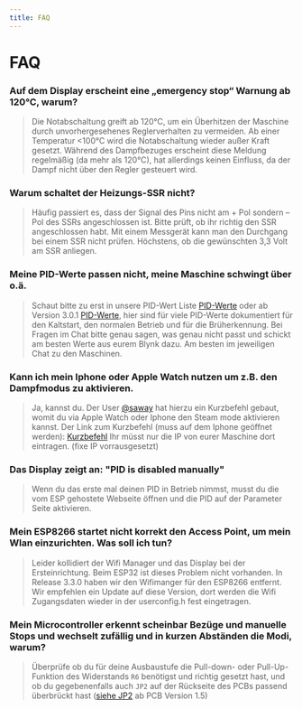 ```yaml
---
title: FAQ
---
```


# FAQ

### Auf dem Display erscheint eine „emergency stop“ Warnung ab 120°C, warum?

> Die Notabschaltung greift ab 120°C, um ein Überhitzen der Maschine durch unvorhergesehenes Reglerverhalten zu vermeiden. Ab einer Temperatur <100°C wird die Notabschaltung wieder außer Kraft gesetzt. Während des Dampfbezuges erscheint diese Meldung regelmäßig (da mehr als 120°C), hat allerdings keinen Einfluss, da der Dampf nicht über den Regler gesteuert wird.

### Warum schaltet der Heizungs-SSR nicht?

> Häufig passiert es, dass der Signal des Pins nicht am + Pol sondern – Pol des SSRs angeschlossen ist. Bitte prüft, ob ihr richtig den SSR angeschlossen habt. Mit einem Messgerät kann man den Durchgang bei einem SSR nicht prüfen. Höchstens, ob die gewünschten 3,3 Volt am SSR anliegen.

### Meine PID-Werte passen nicht, meine Maschine schwingt über o.ä.

> Schaut bitte zu erst in unsere PID-Wert Liste [PID-Werte](./customization/pid-werte.md) oder ab Version 3.0.1 [PID-Werte](./customization/pid-werte.md), hier sind für viele PID-Werte dokumentiert für den Kaltstart, den normalen Betrieb und für die Brüherkennung. Bei Fragen im Chat bitte genau sagen, was genau nicht passt und schickt am besten Werte aus eurem Blynk dazu. Am besten im jeweiligen Chat zu den Maschinen.

### Kann ich mein Iphone oder Apple Watch nutzen um z.B. den Dampfmodus zu aktivieren.

> Ja, kannst du. Der User [@saway](https://github.com/sway) hat hierzu ein Kurzbefehl gebaut, womit du via Apple Watch oder Iphone den Steam mode aktivieren kannst. Der Link zum Kurzbefehl (muss auf dem Iphone geöffnet werden): [Kurzbefehl](https://www.icloud.com/shortcuts/ee08f4989e834fecb03d96d7f3d08425) Ihr müsst nur die IP von eurer Maschine dort eintragen. (fixe IP vorrausgesetzt)

### Das Display zeigt an: "PID is disabled manually"

> Wenn du das erste mal deinen PID in Betrieb nimmst, musst du die vom ESP gehostete Webseite öffnen und die PID auf der Parameter Seite aktivieren.

### Mein ESP8266 startet nicht korrekt den Access Point, um mein Wlan einzurichten. Was soll ich tun?

> Leider kollidiert der Wifi Manager und das Display bei der Ersteinrichtung. Beim ESP32 ist dieses Problem nicht vorhanden. In Release 3.3.0 haben wir den Wifimanger für den ESP8266 entfernt. Wir empfehlen ein Update auf diese Version, dort werden die Wifi Zugangsdaten wieder in der userconfig.h fest eingetragen.

### Mein Microcontroller erkennt scheinbar Bezüge und manuelle Stops und wechselt zufällig und in kurzen Abständen die Modi, warum?

> Überprüfe ob du für deine Ausbaustufe die Pull-down- oder Pull-Up-Funktion des Widerstands `R6` benötigst und richtig gesetzt hast, und ob du gegebenenfalls auch `JP2` auf der Rückseite des PCBs passend überbrückt hast ([siehe JP2](./platinen/ESP32.md#bestückung-und-funktion) ab PCB Version 1.5)
